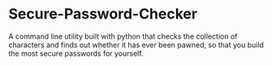 # Secure-Password-Checker
A command line utility built with python that checks the collection of characters and finds out whether it has ever been pawned, so that you build the most secure passwords for yourself.
